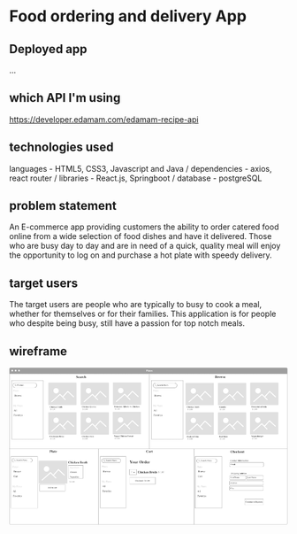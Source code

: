 # Food ordering and delivery App

## Deployed app
...

## which API I'm using
https://developer.edamam.com/edamam-recipe-api

## technologies used
languages - HTML5, CSS3, Javascript and Java /
dependencies - axios, react router /
libraries - React.js, Springboot /
database - postgreSQL

## problem statement
An E-commerce app providing customers the ability to order catered food online from a wide selection of food dishes and have it delivered. Those who are busy day to day and are in need of a quick, quality meal will enjoy the opportunity to log on and purchase a hot plate with speedy delivery.

## target users
The target users are people who are typically to busy to cook a meal, whether for themselves or for their families. This application is for people who despite being busy, still have a passion for top notch meals.


## wireframe
![Plates wireframe](https://github.com/DaquanJ/plates/blob/main/client/wireframe/plates-wireframe.png "Plates")